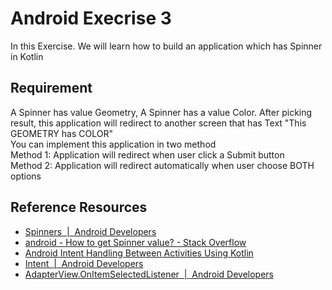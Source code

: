 # Android Execrise 3

In this Exercise. We will learn how to build an application which has Spinner in Kotlin

## Requirement

A Spinner has value Geometry, A Spinner has a value Color. After picking result, this application will redirect to another screen that has Text "This GEOMETRY has COLOR"
<br>
You can implement this application in two method
<br>
Method 1: Application will redirect when user click a Submit button
<br>
Method 2: Application will redirect automatically when user choose BOTH options

## Reference Resources

* [Spinners  |  Android Developers](https://developer.android.com/develop/ui/views/components/spinner)
* [android - How to get Spinner value? - Stack Overflow](https://stackoverflow.com/questions/1947933/how-to-get-spinner-value/)
* [Android Intent Handling Between Activities Using Kotlin
](https://www.digitalocean.com/community/tutorials/android-intent-handling-between-activities-using-kotlin)
* [Intent  |  Android Developers](https://developer.android.com/reference/kotlin/android/content/Intent)
* [AdapterView.OnItemSelectedListener  |  Android Developers](https://developer.android.com/reference/kotlin/android/widget/AdapterView.OnItemSelectedListener)